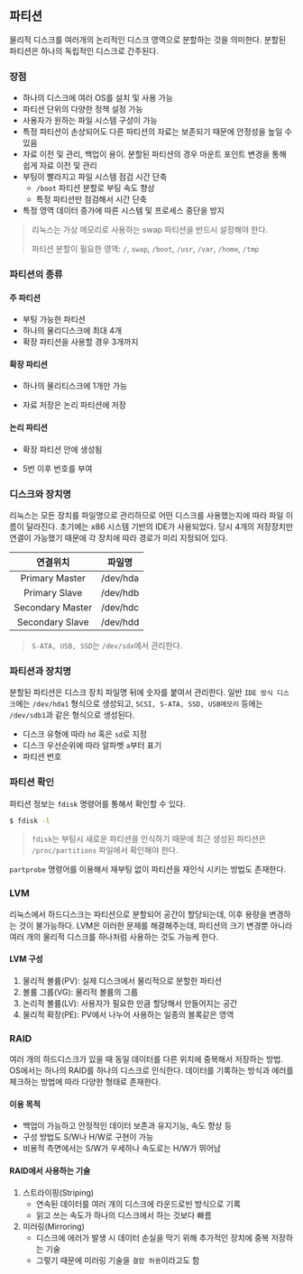 파티션
------

물리적 디스크를 여러개의 논리적인 디스크 영역으로 분할하는 것을 의미한다. 분할된 파티션은 하나의 독립적인 디스크로 간주된다.

### 장점

-	하나의 디스크에 여러 OS를 설치 및 사용 가능
-	파티션 단위의 다양한 정책 설정 가능
-	사용자가 원하는 파일 시스템 구성이 가능
-	특정 파티션이 손상되어도 다른 파티션의 자료는 보존되기 때문에 안정성을 높일 수 있음
-	자료 이전 및 관리, 백업이 용이. 분할된 파티션의 경우 마운트 포인트 변경을 통해 쉽게 자료 이전 및 관리
-	부팅이 빨라지고 파일 시스템 점검 시간 단축
	-	`/boot` 파티션 분할로 부팅 속도 향상
	-	특정 파티션만 점검해서 시간 단축
-	특정 영역 데이터 증가에 따른 시스템 및 프로세스 중단을 방지

> 리눅스는 가상 메모리로 사용하는 swap 파티션을 반드시 설정해야 한다.
>
> 파티션 분할이 필요한 영역: `/`, `swap`, `/boot`, `/usr`, `/var`, `/home`, `/tmp`

### 파티션의 종류

#### 주 파티션

-	부팅 가능한 파티션
-	하나의 물리디스크에 최대 4개
-	확장 파티션을 사용할 경우 3개까지

#### 확장 파티션

-	하나의 물리티스크에 1개만 가능

-	자료 저장은 논리 파티션에 저장

#### 논리 파티션

-	확장 파티션 안에 생성됨

-	5번 이후 번호를 부여

### 디스크와 장치명

리눅스는 모든 장치를 파일명으로 관리하므로 어떤 디스크를 사용했는지에 따라 파일 이름이 달라진다. 초기에는 x86 시스템 기반의 IDE가 사용되었다. 당시 4개의 저장장치만 연결이 가능했기 때문에 각 장치에 따라 경로가 미리 지정되어 있다.

| 연결위치         | 파일명   |
|:----------------:|:--------:|
|  Primary Master  | /dev/hda |
|  Primary Slave   | /dev/hdb |
| Secondary Master | /dev/hdc |
| Secondary Slave  | /dev/hdd |

> `S-ATA, USB, SSD`는 `/dev/sdx`에서 관리한다.

### 파티션과 장치명

분할된 파티션은 디스크 장치 파일명 뒤에 숫자를 붙여서 관리한다. 일반 `IDE 방식 디스크`에는 `/dev/hda1` 형식으로 생성되고, `SCSI, S-ATA, SSD, USB메모리` 등에는 `/dev/sdb1`과 같은 형식으로 생성된다.

-	디스크 유형에 따라 `hd` 혹은 `sd`로 지정
-	디스크 우선순위에 따라 알파벳 `a`부터 표기
-	파티션 번호

### 파티션 확인

파티션 정보는 `fdisk` 명령어를 통해서 확인할 수 있다.

```bash
$ fdisk -l
```

> `fdisk`는 부팅시 새로운 파티션을 인식하기 때문에 최근 생성된 파티션은 `/proc/partitions` 파일에서 확인해야 한다.

`partprobe` 명령어를 이용해서 재부팅 없이 파티션을 재인식 시키는 방법도 존재한다.

### LVM

리눅스에서 하드디스크는 파티션으로 분할되어 공간이 할당되는데, 이후 용량을 변경하는 것이 불가능하다. LVM은 이러한 문제를 해결해주는데, 파티션의 크기 변경뿐 아니라 여러 개의 물리적 디스크를 하나처럼 사용하는 것도 가능케 한다.

#### LVM 구성

1.	물리적 볼륨(PV): 실제 디스크에서 물리적으로 분할한 파티션
2.	볼륨 그룹(VG): 물리적 볼륨의 그룹
3.	논리적 볼륨(LV): 사용자가 필요한 만큼 할당해서 만들어지는 공간
4.	물리적 확장(PE): PV에서 나누어 사용하는 일종의 블록같은 영역

### RAID

여러 개의 하드디스크가 있을 때 동일 데이터를 다른 위치에 중복해서 저장하는 방법. OS에서는 하나의 RAID를 하나의 디스크로 인식한다. 데이터를 기록하는 방식과 에러를 체크하는 방법에 따라 다양한 형태로 존재한다.

#### 이용 목적

-	백업이 가능하고 안정적인 데이터 보존과 유지기능, 속도 향상 등
-	구성 방법도 S/W나 H/W로 구현이 가능
-	비용적 측면에서는 S/W가 우세하나 속도로는 H/W가 뛰어남

#### RAID에서 사용하는 기술

1.	스트라이핑(Striping)
	-	연속된 데이터를 여러 개의 디스크에 라운드로빈 방식으로 기록
	-	읽고 쓰는 속도가 하나의 디스크에서 하는 것보다 빠름
2.	미러링(Mirroring)
	-	디스크에 에러가 발생 시 데이터 손실을 막기 위해 추가적인 장치에 중복 저장하는 기술
	-	그렇기 때문에 미러링 기술을 `결함 허용`이라고도 함
